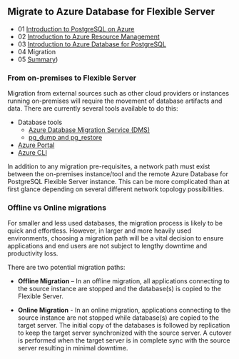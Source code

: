## Migrate to Azure Database for Flexible Server

- 01 [Introduction to PostgreSQL on Azure](https://github.com/microsoft/azure_pg_dev_workshop/blob/main/02_IntroToPostgreSQL/02_01_Introduction_to_PostgreSQL_on_Azure.md)
- 02 [Introduction to Azure Resource Management](https://github.com/microsoft/azure_pg_dev_workshop/blob/main/02_IntroToPostgreSQL/02_02_Introduction_to_Azure_resource_mgmt.md)
- 03 [Introduction to Azure Database for PostgreSQL](https://github.com/microsoft/azure_pg_dev_workshop/blob/main/02_IntroToPostgreSQL/02_03_Introduction_to_Azure_PaaS_PostgreSQL.md)
- 04 Migration
- 05 [Summary](https://github.com/microsoft/azure_pg_dev_workshop/blob/main/02_IntroToPostgreSQL/02_05_Summary.md))

### From on-premises to Flexible Server

Migration from external sources such as other cloud providers or instances running on-premises will require the movement of database artifacts and data. There are currently several tools available to do this:

- Database tools
  - [Azure Database Migration Service (DMS)](https://learn.microsoft.com/azure/dms/tutorial-postgresql-azure-postgresql-online)
  - [pg_dump and pg_restore](https://learn.microsoft.com/azure/postgresql/migrate/how-to-migrate-using-dump-and-restore)
- [Azure Portal](https://learn.microsoft.com/azure/postgresql/migrate/how-to-migrate-single-to-flexible-portal)
- [Azure CLI](https://learn.microsoft.com/azure/postgresql/migrate/how-to-migrate-single-to-flexible-cli)

In addition to any migration pre-requisites, a network path must exist between the on-premises instance/tool and the remote Azure Database for PostgreSQL Flexible Server instance. This can be more complicated than at first glance depending on several different network topology possibilities.

### Offline vs Online migrations

For smaller and less used databases, the migration process is likely to be quick and effortless. However, in larger and more heavily used environments, choosing a migration path will be a vital decision to ensure applications and end users are not subject to lengthy downtime and productivity loss.

There are two potential migration paths:

- **Offline Migration** – In an offline migration, all applications connecting to the source instance are stopped and the database(s) is copied to the Flexible Server.

- **Online Migration** - In an online migration, applications connecting to the source instance are not stopped while database(s) are copied to the target server. The initial copy of the databases is followed by replication to keep the target server synchronized with the source server. A cutover is performed when the target server is in complete sync with the source server resulting in minimal downtime.
